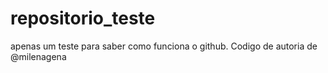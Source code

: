 # repositorio_teste
apenas um teste para saber como funciona o github. Codigo de autoria de @milenagena
